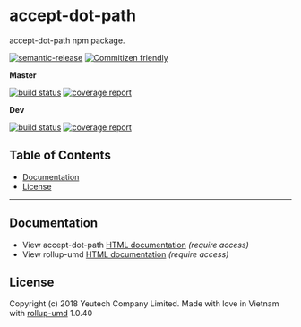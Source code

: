 # accept-dot-path

accept-dot-path npm package.

[![semantic-release](https://img.shields.io/badge/%20%20%F0%9F%93%A6%F0%9F%9A%80-semantic--release-e10079.svg)](https://github.com/semantic-release/semantic-release)
[![Commitizen friendly](https://img.shields.io/badge/commitizen-friendly-brightgreen.svg)](http://commitizen.github.io/cz-cli/)

**Master**

[![build status](https://module.kopaxgroup.com/dev-tools/accept-dot-path/badges/master/build.svg)](https://module.kopaxgroup.com/dev-tools/accept-dot-path/commits/master)
[![coverage report](https://module.kopaxgroup.com/dev-tools/accept-dot-path/badges/master/coverage.svg)](https://module.kopaxgroup.com/dev-tools/accept-dot-path/commits/master)

**Dev**

[![build status](https://module.kopaxgroup.com/dev-tools/accept-dot-path/badges/dev/build.svg)](https://module.kopaxgroup.com/dev-tools/accept-dot-path/commits/dev)
[![coverage report](https://module.kopaxgroup.com/dev-tools/accept-dot-path/badges/dev/coverage.svg)](https://module.kopaxgroup.com/dev-tools/accept-dot-path/commits/dev)


## Table of Contents

  - [Documentation](#documentation)
  - [License](#license)

---
  
## Documentation

  - View accept-dot-path [HTML documentation](https://dev-tools.yeutech.com/accept-dot-path) *(require access)*
  - View rollup-umd [HTML documentation](https://dev-tools.yeutech.com/rollup-umd) *(require access)*

## License

Copyright (c) 2018 Yeutech Company Limited. Made with love in Vietnam with [rollup-umd](https://module.kopaxgroup.com/dev-tools/rollup-umd/tags/v1.0.40) 1.0.40
